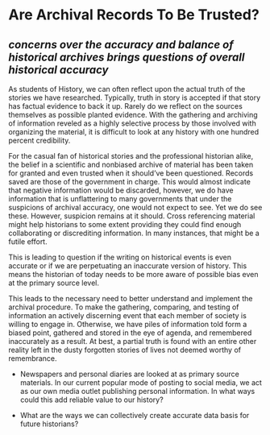 # Are Archival Records To Be Trusted? 
## _concerns over the accuracy and balance of historical archives brings questions of overall historical accuracy_

As students of History, we can often reflect upon the actual truth of the stories we have researched. Typically, truth in story is accepted if that story has factual evidence to back it up. Rarely do we reflect on the sources themselves as possible planted evidence. With the gathering and archiving of information reveled as a highly selective process by those involved with organizing the material, it is difficult to look at any history with one hundred percent credibility.  

For the casual fan of historical stories and the professional historian alike, the belief in a scientific and nonbiased archive of material has been taken for granted and even trusted when it should’ve been questioned. Records saved are those of the government in charge. This would almost indicate that negative information would be discarded, however, we do have information that is unflattering to many governments that under the suspicions of archival accuracy, one would not expect to see. Yet we do see these. However, suspicion remains at it should. Cross referencing material might help historians to some extent providing they could find enough collaborating or discrediting information. In many instances, that might be a futile effort. 

This is leading to question if the writing on historical events is even accurate or if we are perpetuating an inaccurate version of history. This means the historian of today needs to be more aware of possible bias even at the primary source level. 

This leads to the necessary need to better understand and implement the archival procedure. To make the gathering, comparing, and testing of information an actively discerning event that each member of society is willing to engage in. Otherwise, we have piles of information told form a biased point, gathered and stored in the eye of agenda, and remembered inaccurately as a result. At best, a partial truth is found with an entire other reality left in the dusty forgotten stories of lives not deemed worthy of remembrance. 





- Newspapers and personal diaries are looked at as primary source materials. In our current popular mode of posting to social media, we act as our own media outlet publishing personal information. In what ways could this add reliable value to our history?  

- What are the ways we can collectively create accurate data basis for future historians? 
